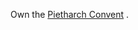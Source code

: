 Own the [Pietharch Convent](obsidian://open?vault=Organized%20Appalachian&file=Peitharch%20Convent%20For%20Boys) . 